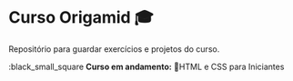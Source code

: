 # Curso Origamid :mortar_board:
 Repositório para guardar exercícios e projetos do curso.
 
 :black_small_square **Curso em andamento:**
 :bookmark:HTML e CSS para Iniciantes
